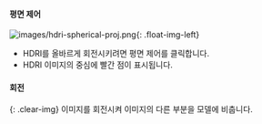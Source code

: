 
#### 평면 제어

![images/hdri-spherical-proj.png](images/hdri-spherical-proj.png){: .float-img-left}

* HDRI를 올바르게 회전시키려면 평면 제어를 클릭합니다.
* HDRI 이미지의 중심에 빨간 점이 표시됩니다.

#### 회전
{: .clear-img}
이미지를 회전시켜 이미지의 다른 부분을 모델에 비춥니다.
